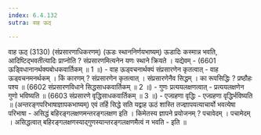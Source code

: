```yaml
---
index: 6.4.132
sutra: वाह ऊठ्

---
```

 वाह ऊठ् (3130) (संप्रसारणाधिकरणम्) (ऊडः स्थाननिर्णयभाष्यम्) ऊडादिः कस्मान्न भवति, आदिष्टिद्भवतीत्यादिः प्राप्नोति ? संप्रसारणमित्यनेन यणः स्थाने क्रियते । यद्येवम् -  (6601 ऊडि्वधानानर्थक्यबोधकवार्तिकम् ॥ 1 ॥) - वाह ऊड्वचनार्थक्यं संप्रसारणेन कृतत्वात् - वाह ऊड्वचनमनर्थकम् । किं कारणम् ? संप्रसारणेन कृतत्वात् । संप्रसारणेनैव सिद्धम् । का रूपसिद्धिः ? प्रष्ठौहः पश्य ॥ (6602 संप्रसारणविधाने सिद्धसाधकवार्तिकम् ॥ 2 ॥) - गुणः प्रत्ययलक्षणत्वात् - प्रत्ययलक्षणेन गुणो भविष्यति ॥ (6603 संप्रसारणे वृद्धिसाधकवार्तिकम् ॥ 3 ॥) - एज्ग्रहणा वृद्धिः - एज्ग्रहणा वृद्धिर्भविष्यति ॥ (अन्तरङ्गपरिभाषाज्ञापकभाष्यम्) एवं तर्हि सिद्धे सति यद्वाह ऊठं शास्ति तज्ज्ञापयत्याचार्यो भवत्येषा परिभाषा - असिद्धं बहिरङ्गलक्षणमन्तरङ्गलक्षण इति । किमेतस्य ज्ञापने प्रयोजनम् ? पचावेदम् । पचामेदम् । असिद्धत्वात् बहिरङ्गलक्षणस्याद्गुणस्यान्तरङ्गलक्षणमैत्वं न भवति - इति ॥ 